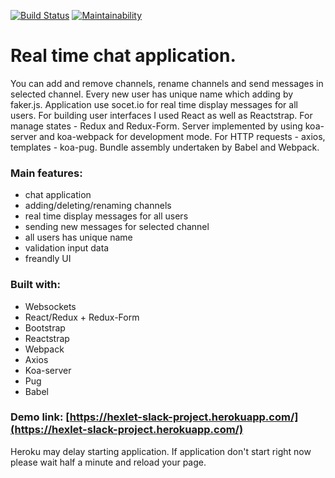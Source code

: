 [![Build Status](https://travis-ci.com/57Viktor57/React-Redux-Chat-App.svg?branch=master)](https://travis-ci.com/57Viktor57/React-Redux-Chat-App) [![Maintainability](https://api.codeclimate.com/v1/badges/4b908d39b36aa0bae753/maintainability)](https://codeclimate.com/github/57Viktor57/project-lvl4-s343/maintainability)

# Real time chat application.

You can add and remove channels, rename channels and send messages in selected channel. Every new user has unique name which adding by faker.js. Application use socet.io for real time display messages for all users. For building user interfaces I used React as well as Reactstrap. For manage states - Redux and Redux-Form. Server implemented by using koa-server and koa-webpack for development mode. For HTTP requests - axios, templates - koa-pug. Bundle assembly undertaken by Babel and Webpack.

### Main features:

- chat application
- adding/deleting/renaming channels
- real time display messages for all users
- sending new messages for selected channel
- all users has unique name
- validation input data
- freandly UI

### Built with:

- Websockets
- React/Redux + Redux-Form
- Bootstrap
- Reactstrap
- Webpack
- Axios
- Koa-server
- Pug
- Babel

### Demo link: [https://hexlet-slack-project.herokuapp.com/](https://hexlet-slack-project.herokuapp.com/)
Heroku may delay starting application. If application don't start right now please wait half a minute and reload your page.
